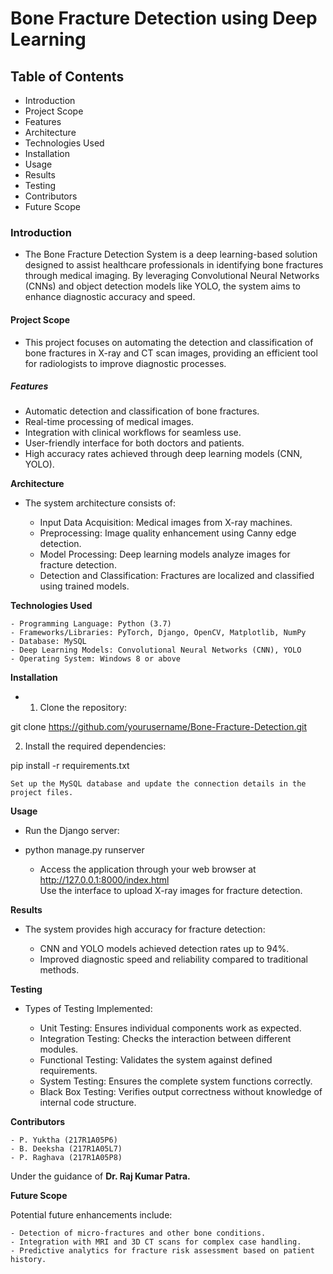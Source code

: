 # Bone Fracture Detection using Deep Learning
## Table of Contents
- Introduction
- Project Scope
- Features
- Architecture
- Technologies Used
- Installation
- Usage
- Results
- Testing
- Contributors
- Future Scope
### Introduction

- The Bone Fracture Detection System is a deep learning-based solution designed to assist healthcare professionals in identifying bone fractures through medical imaging. By leveraging Convolutional Neural Networks (CNNs) and object detection models like YOLO, the system aims to enhance diagnostic accuracy and speed.

#### Project Scope

- This project focuses on automating the detection and classification of bone fractures in X-ray and CT scan images, providing an efficient tool for radiologists to improve diagnostic processes.

##### Features

   - Automatic detection and classification of bone fractures.
   - Real-time processing of medical images.
   - Integration with clinical workflows for seamless use.
   - User-friendly interface for both doctors and patients.
   - High accuracy rates achieved through deep learning models (CNN, YOLO).

**Architecture**

- The system architecture consists of:

    - Input Data Acquisition: Medical images from X-ray machines.
    - Preprocessing: Image quality enhancement using Canny edge detection.
    - Model Processing: Deep learning models analyze images for fracture detection.
    - Detection and Classification: Fractures are localized and classified using trained models.

**Technologies Used**

    - Programming Language: Python (3.7)
    - Frameworks/Libraries: PyTorch, Django, OpenCV, Matplotlib, NumPy
    - Database: MySQL
    - Deep Learning Models: Convolutional Neural Networks (CNN), YOLO
    - Operating System: Windows 8 or above
   
   **Installation**
- 1) Clone the repository:

git clone https://github.com/yourusername/Bone-Fracture-Detection.git

2) Install the required dependencies:

pip install -r requirements.txt

    Set up the MySQL database and update the connection details in the project files.

**Usage**
- Run the Django server:

- python manage.py runserver

    - Access the application through your web browser at http://127.0.0.1:8000/index.html   
    Use the interface to upload X-ray images for fracture detection.

**Results**

- The system provides high accuracy for fracture detection:

    - CNN and YOLO models achieved detection rates up to 94%.
    - Improved diagnostic speed and reliability compared to traditional methods.

**Testing**
- Types of Testing Implemented:

    - Unit Testing: Ensures individual components work as expected.
    - Integration Testing: Checks the interaction between different modules.
    - Functional Testing: Validates the system against defined requirements.
    - System Testing: Ensures the complete system functions correctly.
    - Black Box Testing: Verifies output correctness without knowledge of internal code structure.

**Contributors**

    - P. Yuktha (217R1A05P6)
    - B. Deeksha (217R1A05L7)
    - P. Raghava (217R1A05P8)

Under the guidance of **Dr. Raj Kumar Patra.**

**Future Scope**

Potential future enhancements include:

    - Detection of micro-fractures and other bone conditions.
    - Integration with MRI and 3D CT scans for complex case handling.
    - Predictive analytics for fracture risk assessment based on patient history.
